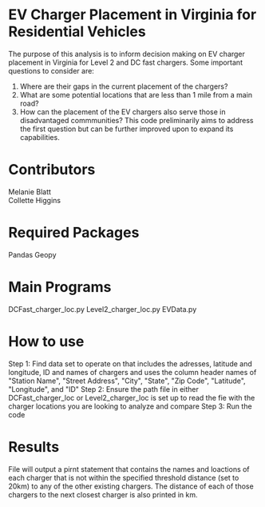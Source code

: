 # EV Charger Placement in Virginia for Residential Vehicles
The purpose of this analysis is to inform decision making on EV charger placement in Virginia for Level 2 and DC fast chargers. Some important questions to consider are:
1. Where are their gaps in the current placement of the chargers?
2. What are some potential locations that are less than 1 mile from a main road?
3. How can the placement of the EV chargers also serve those in disadvantaged commmunities?
This code preliminarily aims to address the first question but can be further improved upon to expand its capabilities.

# Contributors
Melanie Blatt<br/>
Collette Higgins

# Required Packages
Pandas
Geopy

# Main Programs
DCFast_charger_loc.py
Level2_charger_loc.py
EVData.py

# How to use
Step 1: Find data set to operate on that includes the adresses, latitude and longitude, ID and names of chargers and uses the column header names of "Station Name", "Street Address", "City", "State", "Zip Code", "Latitude", "Longitude", and "ID"
Step 2: Ensure the path file in either DCFast_charger_loc or Level2_charger_loc is set up to read the fie with the charger locations you are looking to analyze and compare
Step 3: Run the code

# Results
File will output a pirnt statement that contains the names and loactions of each charger that is not within the specified threshold distance (set to 20km) to any of the other existing chargers. The distance of each of those chargers to the next closest charger is also printed in km. 
